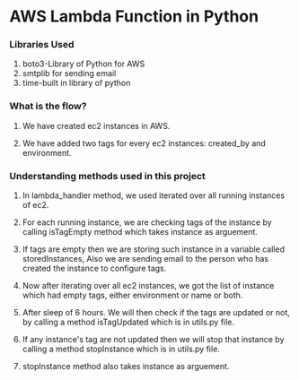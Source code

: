 # AWS Lambda Function in Python

### Libraries Used
1. boto3-Library of Python for AWS
2. smtplib for sending email
3. time-built in library of python

### What is the flow?
1. We have created ec2 instances in AWS.

2. We have added two tags for every ec2 instances: created_by and environment.

### Understanding methods used in this project
1. In lambda_handler method, we used iterated over all running instances of ec2.

2. For each running instance, we are checking tags of the instance by calling isTagEmpty method which takes instance as arguement.

3. If tags are empty then we are storing such instance in a variable called storedInstances, Also we are sending email to the person who has created the instance to configure tags.

4. Now after iterating over all ec2 instances, we got the list of instance which had empty tags, either environment or name or both.

5. After sleep of 6 hours. We will then check if the tags are updated or not, by calling a method isTagUpdated which is in utils.py file.

6. If any instance's tag are not updated then we will stop that instance by calling a method stopInstance which is in utils.py file.

7. stopInstance method also takes instance as arguement.